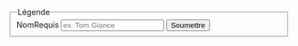 ---
---
<form>
<fieldset>
    <legend>Légende</legend>
    <label for="name">Nom<span class="form__required">Requis</span></label>
    <input type="text" placeholder="ex. Tom Glance" id="name" required>
    <input type="submit" value="Soumettre">
</fieldset>
</form>